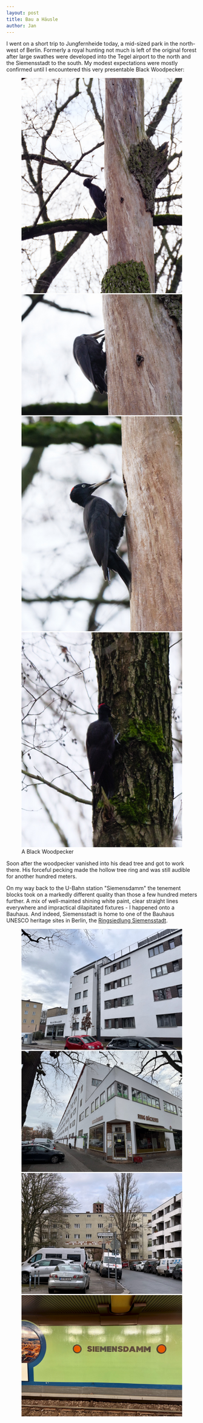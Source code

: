 ```yaml
---
layout: post
title: Bau a Häusle
author: Jan
---
```

I went on a short trip to Jungfernheide today, a mid-sized park in the north-west of Berlin. Formerly a royal hunting not much is left of the original forest after large swathes were developed into the Tegel airport to the north and the Siemensstadt to the south. My modest expectations were mostly confirmed until I encountered this very presentable Black Woodpecker:

<figure>
    <a href="/assets/images/full_size/20250126-P1639064.jpg" target="_blank"> <img src="/assets/images/thumbs/20250126-P1639064.jpg"> </a>
    <a href="/assets/images/full_size/20250126-P1639066.jpg" target="_blank"> <img src="/assets/images/thumbs/20250126-P1639066.jpg"> </a>
    <a href="/assets/images/full_size/20250126-P16390689.jpg" target="_blank"> <img src="/assets/images/thumbs/20250126-P1639089.jpg"> </a>
    <a href="/assets/images/full_size/20250126-P1639114.jpg" target="_blank"> <img src="/assets/images/thumbs/20250126-P1639114.jpg"> </a>
    <figcaption> A Black Woodpecker </figcaption>
</figure>

Soon after the woodpecker vanished into his dead tree and got to work there. His forceful pecking made the hollow tree ring and was still audible for another hundred meters.

On my way back to the U-Bahn station "Siemensdamm" the tenement blocks took on a markedly different quality than those a few hundred meters further. A mix of well-mainted shining white paint, clear straight lines everywhere and impractical dilapitated fixtures - I happened onto a Bauhaus. And indeed, Siemensstadt is home to one of the Bauhaus UNESCO heritage sites in Berlin, the <a href="https://de.wikipedia.org/wiki/Gro%C3%9Fsiedlung_Siemensstadt" target="_blank"> Ringsiedlung Siemensstadt</a>.

<figure>
    <img src="/assets/images/thumbs/20250126-IMG_9665.jpeg">
    <img src="/assets/images/thumbs/20250126-IMG_9667.jpeg">
    <img src="/assets/images/thumbs/20250126-IMG_9670.jpeg">
    <img src="/assets/images/thumbs/20250126-IMG_9671.jpeg">
</figure>